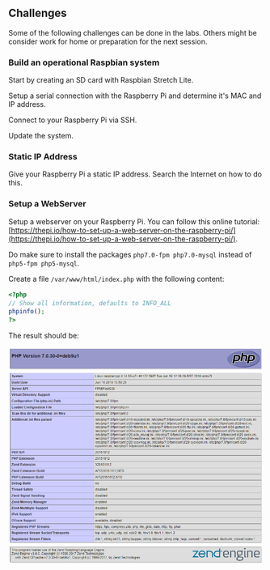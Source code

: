 ## Challenges

Some of the following challenges can be done in the labs. Others might be consider work for home or preparation for the next session.

### Build an operational Raspbian system

Start by creating an SD card with Raspbian Stretch Lite.

Setup a serial connection with the Raspberry Pi and determine it's MAC and IP address.

Connect to your Raspberry Pi via SSH.

Update the system.

### Static IP Address

Give your Raspberry Pi a static IP address. Search the Internet on how to do this.

### Setup a WebServer

Setup a webserver on your Raspberry Pi. You can follow this online tutorial: [https://thepi.io/how-to-set-up-a-web-server-on-the-raspberry-pi/](https://thepi.io/how-to-set-up-a-web-server-on-the-raspberry-pi/).

Do make sure to install the packages `php7.0-fpm php7.0-mysql` instead of `php5-fpm php5-mysql`.

Create a file `/var/www/html/index.php` with the following content:

```php
<?php
// Show all information, defaults to INFO_ALL
phpinfo();
?>
```

The result should be:

![PHPInfo via nGinx](img/php_info.png)
